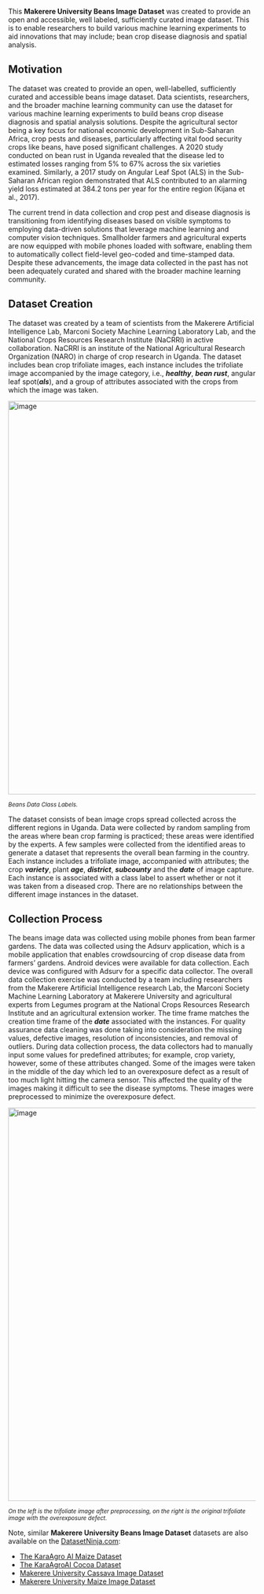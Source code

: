 This **Makerere University Beans Image Dataset** was created to provide an open and accessible, well labeled, sufficiently curated image dataset. This is to enable researchers to build various machine learning experiments to aid innovations that may include; bean crop disease diagnosis and spatial analysis.

## Motivation

The dataset was created to provide an open, well-labelled, sufficiently curated and accessible beans image dataset. Data scientists, researchers, and the broader machine learning community can use the dataset for various machine learning experiments to build beans crop disease diagnosis and spatial analysis solutions. Despite the agricultural sector being a key focus for national economic development in Sub-Saharan Africa, crop pests and diseases, particularly affecting vital food security crops like beans, have posed significant challenges. A 2020 study conducted on bean rust in Uganda revealed that the disease led to estimated losses ranging from 5% to 67% across the six varieties examined. Similarly, a 2017 study on Angular Leaf Spot (ALS) in the Sub-Saharan African region demonstrated that ALS contributed to an alarming yield loss estimated at 384.2 tons per year for the entire region (Kijana et al., 2017).

The current trend in data collection and crop pest and disease diagnosis is transitioning from identifying diseases based on visible symptoms to employing data-driven solutions that leverage machine learning and computer vision techniques. Smallholder farmers and agricultural experts are now equipped with mobile phones loaded with software, enabling them to automatically collect field-level geo-coded and time-stamped data. Despite these advancements, the image data collected in the past has not been adequately curated and shared with the broader machine learning community.

## Dataset Creation

The dataset was created by a team of scientists from the Makerere Artificial Intelligence Lab, Marconi Society Machine Learning Laboratory Lab, and the National Crops Resources Research Institute (NaCRRI) in active collaboration. NaCRRI is an institute of the National Agricultural Research Organization (NARO) in charge of crop research in Uganda. The dataset includes bean crop trifoliate images, each instance includes the trifoliate image accompanied by the image category, i.e., ***healthy***, ***bean rust***, angular leaf spot(***als***), and a group of attributes associated with the crops from which the image was taken. 

<img src="https://user-images.githubusercontent.com/120389559/298026849-00c0a31e-152b-40cc-b1e2-364ba260147a.png" alt="image" width="800">

<span style="font-size: smaller; font-style: italic;">Beans Data Class Labels.</span>

The dataset consists of bean image crops spread collected across the different regions in Uganda. Data were collected by random sampling from the areas where bean crop farming is practiced; these areas were identified by the experts. A few samples were collected from the identified areas to generate a dataset that represents the overall bean farming in the country. Each instance includes a trifoliate image, accompanied with attributes; the crop ***variety***, plant ***age***, ***district***, ***subcounty*** and the ***date*** of image capture. Each instance is associated with a class label to assert whether or not it was taken from a diseased crop. There are no relationships between the different image instances in the dataset.

## Collection Process

The beans image data was collected using mobile phones from bean farmer gardens. The data was collected using the Adsurv application, which is a mobile application that enables crowdsourcing of crop disease data from farmers’ gardens. Android devices were available for data collection. Each device was configured
with Adsurv for a specific data collector. The overall data collection exercise was conducted by a team including researchers from the Makerere Artificial Intelligence research Lab, the Marconi Society Machine Learning Laboratory at Makerere University and agricultural experts from Legumes program at the National Crops Resources Research Institute and an agricultural extension worker. The time frame matches the creation time frame of the ***date*** associated with the instances. For quality assurance data cleaning was done taking into consideration the missing values, defective images, resolution of inconsistencies, and removal of outliers. During data collection process, the data collectors had to manually input some values for predefined attributes; for example, crop variety, however, some of these attributes changed. Some of the images were taken in the middle of the day which led to an overexposure defect as a result of too much light hitting the camera sensor. This affected the quality of the images making it difficult to see the disease symptoms. These images were preprocessed to minimize the overexposure defect.

<img src="https://user-images.githubusercontent.com/120389559/298027417-a478b366-a1c1-4331-a85f-02fc11ba038b.png" alt="image" width="800">

<span style="font-size: smaller; font-style: italic;">On the left is the trifoliate image after preprocessing, on the right is the original trifoliate image with the overexposure defect.</span>

Note, similar **Makerere University Beans Image Dataset** datasets are also available on the [DatasetNinja.com](https://datasetninja.com/):

- [The KaraAgro AI Maize Dataset](https://datasetninja.com/kara-agro-ai-maize)
- [The KaraAgroAI Cocoa Dataset](https://datasetninja.com/kara-agro-ai-cocoa)
- [Makerere University Cassava Image Dataset](https://datasetninja.com/makerere-university-cassava)
- [Makerere University Maize Image Dataset](https://datasetninja.com/makerere-university-maize)